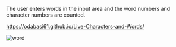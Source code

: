 
The user enters words in the input area and the word numbers and character numbers are counted.

https://odabasi61.github.io/Live-Characters-and-Words/

![word](https://user-images.githubusercontent.com/114237174/216248485-507f3895-213f-4c68-887f-cd375f1be37c.png)
